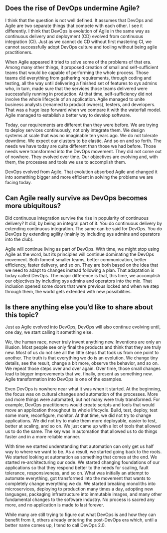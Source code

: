 ## Does the rise of DevOps undermine Agile?

I think that the question is not well defined. It assumes that DevOps and Agile are two separate things that compete with each other. I see it differently. I think that DevOps is evolution of Agile in the same way as continuous delivery and deployment (CD) evolved from continuous integration (CI). Just as we cannot do CD without first mastering CI, we cannot successfully adopt DevOps culture and tooling without being agile practitioners.

When Agile appeared it tried to solve some of the problems of that era. Among many other things, it proposed creation of small and self-sufficient teams that would be capable of performing the whole process. Those teams did everything from gathering requirements, through coding and testing, all the way until delivering a finished set of features to sys admins who, in turn, made sure that the services those teams delivered were successfully running in production. At that time, self-sufficiency did not involve the whole lifecycle of an application. Agile managed to unite business analysts (renamed to product owners), testers, and developers. That was a huge leap forward when we compare it with the waterfall model. Agile managed to establish a better way to develop software.

Today, our requirements are different than they were before. We are trying to deploy services continuously, not only integrate them. We design systems at scale that was no imaginable ten years ago. We do not tolerate downtime. We expect our clusters to be elastic. And so on and so forth. The needs we have today are quite different than those we had before. Those needs were transformed into the DevOps movement. They did not come out of nowhere. They evolved over time. Our objectives are evolving and, with them, the processes and tools we use to accomplish them.

DevOps evolved from Agile. That evolution absorbed Agile and changed it into something bigger and more efficient in solving the problems we are facing today.

## Can Agile really survive as DevOps becomes more ubiquitous?

Did continuous integration survive the rise in popularity of continuous delivery? It did, by being an integral part of it. You do continuous delivery by extending continuous integration. The same can be said for DevOps. You do DevOps by extending agility (mainly by including sys admins and operators into the club).

Agile will continue living as part of DevOps. With time, we might stop using Agile as the word, but its principles will continue dominating the DevOps movement. Both foment smaller teams, better communication, better efficiency, faster delivery, and so on. They are both based on the idea that we need to adapt to changes instead following a plan. That adaptation is today called DevOps. The major difference is that, this time, we accomplish our objectives by including sys admins and operators into the mix. That inclusion opened some doors that were previous locked and when we step through them, the world gets extended with new possibilities.

## Is there anything else you’d like to share about this topic?

Just as Agile evolved into DevOps, DevOps will also continue evolving until, one day, we start calling it something else.

We, the human race, never truly invent anything new. Inventions are only an illusion. Most people see only final the products and think that they are truly new. Most of us do not see all the little steps that took us from one point to another. The truth is that everything we do is an evolution. We change tiny details, see the result, change a bit more, observe the behavior, and so on. We repeat those steps over and over again. Over time, those small changes lead to bigger improvements that we, finally, present as something new. Agile transformation into DevOps is one of the examples.

Even DevOps is nowhere near what it was when it started. At the beginning, the focus was on cultural changes and automation of the processes. More and more things were automated, but not many were truly transformed. For example, DevOps practitioners would create scripts and tools that would move an application throughout its whole lifecycle. Build, test, deploy, test some more, reconfigure, monitor. At that time, we did not try to change applications. We did not try to make them more deployable, easier to test, better at scaling, and so on. We just came up with a lot of tools that allowed us to do the same. The key was in automation that allowed us to do things faster and in a more reliable manner.

With time we started understanding that automation can only get us half way to where we want to be. As a result, we started going back to the roots. We started looking at automation as something that comes at the end. We started re-architecturing our code. We started changing foundations of our applications so that they respond better to the needs for scaling, fault tolerance, responsiveness, and so on. What was initially an attempt to automate everything, got transformed into the movement that wants to completely change everything we do. We started breaking monoliths into microservices, deploying to production many times a day, adopting new languages, packaging infrastructure into immutable images, and many other fundamental changes to the software industry. No process is sacred any more, and no application is made to last forever.

While many are still trying to figure out what DevOps is and how they can benefit from it, others already entering the post-DevOps era which, until a better name comes up, I tend to call DevOps 2.0.